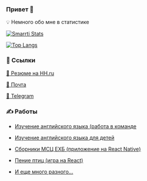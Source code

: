 ### Привет 👋

💡 Немного обо мне в статистике

[![Smarrti Stats](https://github-readme-stats.vercel.app/api?username=smarrti&bg_color=30,ffffff,fcffff&show_icons=true&custom_title=Smarrti%20Stats)](https://github.com/Smarrti/Smarrti)

[![Top Langs](https://github-readme-stats.vercel.app/api/top-langs/?username=smarrti&layout=compact&bg_color=30,ffffff,fcffff)](https://github.com/Smarrti/Smarrti)


### 🚀 Ссылки

[👦 Резюме на HH.ru](https://hh.ru/resume/dee84aa9ff06c0d1760039ed1f746a52344936)

[📩 Почта](mailto:se.bashkin@ya.ru)

[💬 Telegram](https://t.me/smarrti)


### ✍️ Работы

- [Изучение английского языка (работа в команде](https://github.com/Smarrti/rslang)

- [Изучение английского языка для детей](https://github.com/Smarrti/diplom-project)

- [Сборники МСЦ ЕХБ (приложение на React Native)](https://github.com/Smarrti/iuc-ecb)

- [Пение птиц (игра на React)](https://github.com/Smarrti/songbird)

- [И еще много разного...](https://github.com/Smarrti?tab=repositories)
